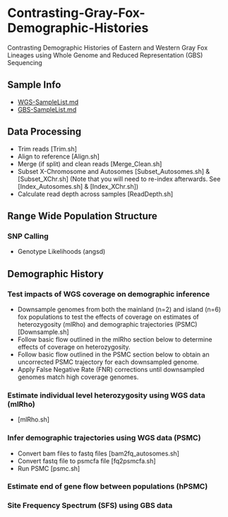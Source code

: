 # Contrasting-Gray-Fox-Demographic-Histories
Contrasting Demographic Histories of Eastern and Western Gray Fox Lineages using Whole Genome and Reduced Representation (GBS) Sequencing

## **Sample Info**
* [WGS-SampleList.md](https://github.com/squisquater/Contrasting-Gray-Fox-Demographic-Histories/blob/main/WGS-SampleList.md)
* [GBS-SampleList.md](https://github.com/squisquater/Contrasting-Gray-Fox-Demographic-Histories/blob/main/GBS-SampleList.md)

## **Data Processing**
* Trim reads [Trim.sh]
* Align to reference [Align.sh]
* Merge (if split) and clean reads [Merge_Clean.sh]
* Subset X-Chromosome and Autosomes [Subset_Autosomes.sh] & [Subset_XChr.sh] (Note that you will need to re-index afterwards. See [Index_Autosomes.sh] & [Index_XChr.sh])
* Calculate read depth across samples [ReadDepth.sh]

## Range Wide Population Structure

### SNP Calling
* Genotype Likelihoods (angsd)

## Demographic History

### Test impacts of WGS coverage on demographic inference
* Downsample genomes from both the mainland (n=2) and island (n=6) fox populations to test the effects of coverage on estimates of heterozygosity (mlRho) and demographic trajectories (PSMC)[Downsample.sh]
* Follow basic flow outlined in the mlRho section below to determine effects of coverage on heterozygosity.
* Follow basic flow outlined in the PSMC section below to obtain an uncorrected PSMC trajectory for each downsampled genome.
* Apply False Negative Rate (FNR) corrections until downsampled genomes match high coverage genomes. 

### Estimate individual level heterozygosity using WGS data (mlRho)
* [mlRho.sh]

### Infer demographic trajectories using WGS data (PSMC)
* Convert bam files to fastq files [bam2fq_autosomes.sh]
* Convert fastq file to psmcfa file [fq2psmcfa.sh]
* Run PSMC [psmc.sh]

### Estimate end of gene flow between populations (hPSMC)

### Site Frequency Spectrum (SFS) using GBS data


